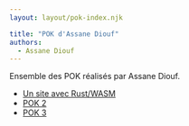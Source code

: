 ```yaml
---
layout: layout/pok-index.njk

title: "POK d'Assane Diouf"
authors:
  - Assane Diouf
---
```


Ensemble des POK réalisés par Assane Diouf.

* [Un site avec Rust/WASM](./temps-1)
* [POK 2](./temps-2)
* [POK 3](./temps-3)

